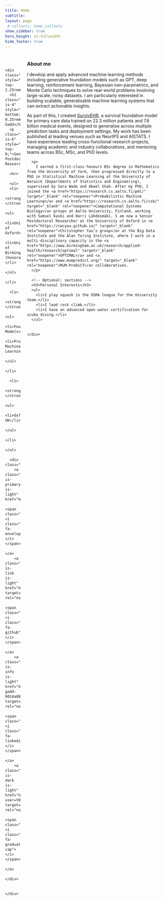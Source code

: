 ```yaml
---
title: Home
subtitle: 
layout: page
 # callouts: home_callouts
show_sidebar: true
hero_height: is-fullwidth
hide_footer: true
---
```



<div class="columns is-variable is-6 is-multiline">
  <!-- Left column -->
  <div class="column is-12-tablet is-4-desktop">
    <figure class="image is-1by1" style="max-width: 260px;">
      <img src="/assets/images/profile.jpg" alt="Portrait" class="is-rounded">
    </figure>

    <div class="content" style="margin-top: 2.25rem;">
      <h2 class="title is-4" style="margin-bottom: 0.25rem;">Charles Gadd</h2>
      <p class="subtitle is-6" style="margin-top: 0;">Senior Postdoctoral Researcher</p>

      <hr>

      <ul>
	  <li>
	    <strong>Affiliation:</strong> 
	    <ul>
	      <li>University of Oxford</li>
	      <li>University of Birmingham (honorary)</li>
	    </ul>
	  </li>
	  
	  <li>
	    <strong>Focus:</strong>
	    <ul>
	      <li>Foundation Models</li>
	      <li>Probabilistic Machine Learning</li>
	    </ul>
	  </li>
	  
	  <li>
	    <strong>Location:</strong>
	    <ul>
	      <li>Oxford, UK</li>
	    </ul>
	  </li>
	  
	</ul>

      <div class="buttons">
        <a class="button is-primary is-light" href="mailto:cwlgadd@gmail.com">
          <span class="icon"><i class="fas fa-envelope"></i></span>
        </a>
        <a class="button is-link is-light" href="https://github.com/cwlgadd" target="_blank" rel="noopener">
          <span class="icon"><i class="fab fa-github"></i></span>
        </a>
        <a class="button is-info is-light" href="https://www.linkedin.com/in/charles-gadd-0014a882/" target="_blank" rel="noopener">
          <span class="icon"><i class="fab fa-linkedin"></i></span>
        </a>
        <a class="button is-dark is-light" href="https://scholar.google.com/citations?user=YOUR_ID" target="_blank" rel="noopener">
          <span class="icon"><i class="fas fa-graduation-cap"></i></span>
        </a>
      </div>

      
    </div>
  </div>

  <!-- Right column -->
  <div class="column is-12-tablet is-8-desktop content has-text-justified">
    <div class="content">
    <h3>About me</h3>
      <p>
        I develop and apply advanced machine learning methods including generative foundation models such as GPT, deep learning, reinforcement learning, Bayesian non-parametrics, and Monte Carlo techniques to solve real-world problems involving large-scale, noisy datasets. I am particularly interested in building scalable, generalisable machine learning systems that can extract actionable insights.
      </p>
      <p>
        As part of this, I created <a href="https://www.medrxiv.org/content/medrxiv/early/2025/08/06/2025.08.04.25332916.full.pdf" target="_blank" rel="noopener">SurvivEHR</a>, a survival foundation model for primary care data trained on 22.3 million patients and 7.6 billion medical events, designed to generalise across multiple prediction tasks and deployment settings. My work has been published at leading venues such as NeurIPS and AISTATS. I have experience leading cross-functional research projects, managing academic and industry collaborations, and mentoring teams across BSc, MSc, and PhD levels.
      </p>
      
      <p>
        I earned a first-class honours BSc degree in Mathematics from the University of York, then progressed directly to a PhD in Statistical Machine Learning at the University of Warwick (Departments of Statistics and Engineering), supervised by Sara Wade and Akeel Shah. After my PhD, I joined the <a href="https://research.cs.aalto.fi/pml/" target="_blank" rel="noopener">Probabilistic Machine Learning</a> and <a href="https://research.cs.aalto.fi/csb/" target="_blank" rel="noopener">Computational Systems Biology</a> groups at Aalto University, Finland, working with Samuel Kaski and Harri Lähdesmäki. I am now a Senior Postdoctoral Researcher at the University of Oxford in <a href="https://cwcyau.github.io/" target="_blank" rel="noopener">Christopher Yau’s group</a> at the Big Data Institute and the Alan Turing Institute, where I work in a multi-disciplinary capacity in the <a href="https://www.birmingham.ac.uk/research/applied-health/research/optimal" target="_blank" rel="noopener">OPTIMAL</a> and <a href="https://www.mumpredict.org/" target="_blank" rel="noopener">MuM-PreDiCT</a> collaboratives.
      </p>
      
      <!-- Optional: sections -->
      <h3>Personal Interests</h3>
      <ul>
        <li>I play squash in the OSRA league for the University team.</li>
        <li>I lead rock climb.</li>
        <li>I have an advanced open water certification for scuba diving.</li>
      </ul>


    </div>
  </div>
</div>
